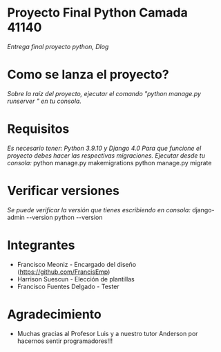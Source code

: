 # Proyecto Final Python Camada 41140

_Entrega final proyecto python, Dlog_

# Como se lanza el proyecto?

_Sobre la raíz del proyecto, ejecutar el comando "python manage.py runserver " en tu consola._


# Requisitos

_Es necesario tener: Python 3.9.10 y Django 4.0_
_Para que funcione el proyecto debes hacer las respectivas migraciones._
_Ejecutar desde tu consola:_
python manage.py makemigrations
python manage.py migrate

# Verificar versiones

_Se puede verificar la versión que tienes escribiendo en consola:_
django-admin --version
python --version



# Integrantes

* Francisco Meoniz - Encargado del diseño (https://github.com/FrancisEmp)
* Harrison Suescun - Elección de plantillas
* Francisco Fuentes Delgado - Tester 


# Agradecimiento

* Muchas gracias al Profesor Luis y a nuestro tutor Anderson por hacernos sentir programadores!!!
